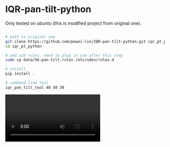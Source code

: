 # IQR-pan-tilt-python

Only tested on ubuntu (this is modified project from original one).

```bash

# path to original one
git clone https://github.com/powei-lin/IQR-pan-tilt-python.git iqr_pt_python
cd iqr_pt_python

# add usb rules, need to plug in use after this step
sudo cp data/56-pan-tilt.rules /etc/udev/rules.d

# install
pip install .

# command line tool
iqr_pan_tilt_tool 40 50 30

```
![](data/sample.mov)